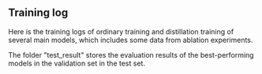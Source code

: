 ## Training log

Here is the training logs of ordinary training and distillation training of several main models, which includes some data from ablation experiments.

The folder "test_result" stores the evaluation results of the best-performing models in the validation set in the test set. 
